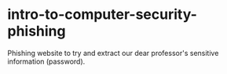 # intro-to-computer-security-phishing
Phishing website to try and extract our dear professor's sensitive information (password).
